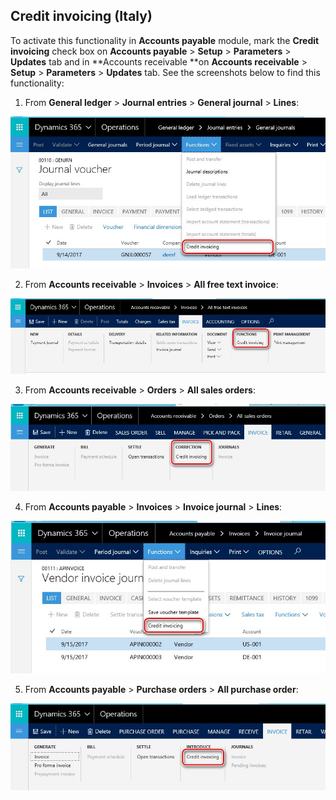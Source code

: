 ## Credit invoicing (Italy)

To activate this functionality in **Accounts payable** module, mark the **Credit invoicing** check box on **Accounts payable** > **Setup** > **Parameters** > **Updates** tab and in **Accounts receivable **on **Accounts receivable** > **Setup** > **Parameters** > **Updates** tab.
See the screenshots below to find this functionality:

1. From **General ledger** > **Journal entries** > **General journal** > **Lines**:

![ita-credit-invoicing-gl](./media/ita-credit-invoicing-gl.png)

2. From **Accounts receivable** > **Invoices** > **All free text invoice**:

![ita-credit-invoicing-fti](./media/ita-credit-invoicing-fti.png)

3. From **Accounts receivable** > **Orders** > **All sales orders**:

![ita-credit-invoicing-so](./media/ita-credit-invoicing-so.png)

4. From **Accounts payable** > **Invoices** > **Invoice journal** > **Lines**:

![ita-credit-invoicing-apij](./media/ita-credit-invoicing-apij.png)

5. From **Accounts payable** > **Purchase orders** > **All purchase order**:

![ita-credit-invoicing-po](./media/ita-credit-invoicing-po.png)

